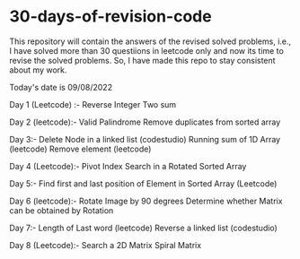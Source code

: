 # 30-days-of-revision-code

This repository will contain the answers of the revised solved problems, i.e., I have solved more than 30 questiions in leetcode only and now its time to revise the solved problems. So, I have made this repo to stay consistent about my work.

Today's date is 09/08/2022

Day 1 (Leetcode) :- 
Reverse Integer
Two sum

Day 2 (leetcode):-
Valid Palindrome
Remove duplicates from sorted array

Day 3:-
Delete Node in a linked list (codestudio)
Running sum of 1D Array (leetcode)
Remove element (leetcode)

Day 4 (Leetcode):-
Pivot Index
Search in a Rotated Sorted Array

Day 5:-
Find first and last position of Element in Sorted Array (Leetcode)

Day 6 (leetcode):-
Rotate Image by 90 degrees
Determine whether Matrix can be obtained by Rotation

Day 7:-
Length of Last word (leetcode)
Reverse a linked list (codestudio)

Day 8 (Leetcode):-
Search a 2D Matrix
Spiral Matrix
